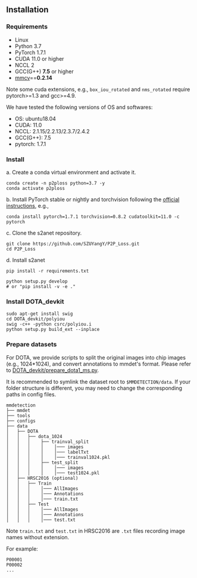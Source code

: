 ## Installation

### Requirements

- Linux
- Python 3.7
- PyTorch 1.7.1
- CUDA 11.0 or higher
- NCCL 2
- GCC(G++) **7.5** or higher
- [mmcv](https://github.com/open-mmlab/mmcv)==**0.2.14**

Note some cuda extensions, e.g., ```box_iou_rotated``` and ```nms_rotated``` require pytorch>=1.3 and gcc>=4.9.

We have tested the following versions of OS and softwares:

- OS:  ubuntu18.04
- CUDA: 11.0
- NCCL: 2.1.15/2.2.13/2.3.7/2.4.2
- GCC(G++): 7.5
- pytorch: 1.7.1

### Install

a. Create a conda virtual environment and activate it.

```shell
conda create -n p2ploss python=3.7 -y
conda activate p2ploss
```

b. Install PyTorch stable or nightly and torchvision following the [official instructions](https://pytorch.org/), e.g.,

```shell
conda install pytorch=1.7.1 torchvision=0.8.2 cudatoolkit=11.0 -c pytorch
```

c. Clone the s2anet repository.

```shell
git clone https://github.com/SZUYangY/P2P_Loss.git
cd P2P_Loss
```

d. Install s2anet

```shell
pip install -r requirements.txt

python setup.py develop
# or "pip install -v -e ."
```

### Install DOTA_devkit
```
sudo apt-get install swig
cd DOTA_devkit/polyiou
swig -c++ -python csrc/polyiou.i
python setup.py build_ext --inplace
```

### Prepare datasets

For DOTA, we provide scripts to split the original images into chip images (e.g., 1024*1024), and convert annotations to mmdet's format. Please refer to [DOTA_devkit/prepare_dota1_ms.py](../DOTA_devkit/prepare_dota1_ms.py).

It is recommended to symlink the dataset root to `$MMDETECTION/data`.
If your folder structure is different, you may need to change the corresponding paths in config files.

```
mmdetection
├── mmdet
├── tools
├── configs
├── data
│   ├── DOTA
│   │   ├── dota_1024
│   │   │    ├── trainval_split
│   │   │    │    │─── images
│   │   │    │    │─── labelTxt
│   │   │    │    │─── trainval1024.pkl
│   │   │    ├── test_split
│   │   │    │    │─── images
│   │   │    │    │─── test1024.pkl
│   ├── HRSC2016 (optional)
│   │   ├── Train
│   │   │    │─── AllImages
│   │   │    │─── Annotations
│   │   │    │─── train.txt
│   │   ├── Test
│   │   │    │─── AllImages
│   │   │    │─── Annotations
│   │   │    │─── test.txt
```

Note `train.txt` and `test.txt` in HRSC2016 are `.txt` files recording image names without extension.

For example:
```
P00001
P00002
...
```
